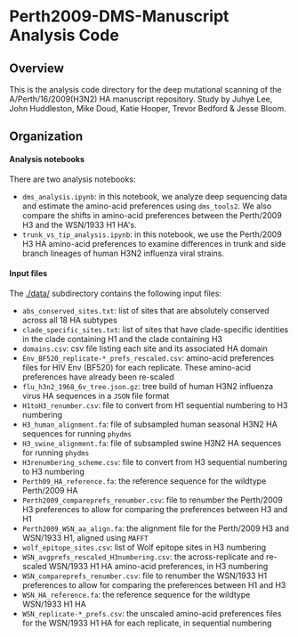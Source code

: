 # Perth2009-DMS-Manuscript Analysis Code

## Overview

This is the analysis code directory for the deep mutational scanning of the A/Perth/16/2009(H3N2) HA manuscript repository.
Study by Juhye Lee, John Huddleston, Mike Doud, Katie Hooper, Trevor Bedford & Jesse Bloom.

## Organization

#### Analysis notebooks
There are two analysis notebooks:
  * `dms_analysis.ipynb`: in this notebook, we analyze deep sequencing data and estimate the amino-acid preferences using `dms_tools2`. We also compare the shifts in amino-acid preferences between the Perth/2009 H3 and the WSN/1933 H1 HA's.
  * `trunk_vs_tip_analysis.ipynb`: in this notebook, we use the Perth/2009 H3 HA amino-acid preferences to examine differences in trunk and side branch lineages of human H3N2 influenza viral strains.

#### Input files
The [./data/](./data/) subdirectory contains the following input files:

  * `abs_conserved_sites.txt`: list of sites that are absolutely conserved across all 18 HA subtypes
  * `clade_specific_sites.txt`: list of sites that have clade-specific identities in the clade containing H1 and the clade containing H3
  * `domains.csv`: csv file listing each site and its associated HA domain
  * `Env_BF520_replicate-*_prefs_rescaled.csv`: amino-acid preferences files for HIV Env (BF520) for each replicate. These amino-acid preferences have already been re-scaled
  * `flu_h3n2_1968_6v_tree.json.gz`: tree build of human H3N2 influenza virus HA sequences in a `JSON` file format
  * `H1toH3_renumber.csv`: file to convert from H1 sequential numbering to H3 numbering
  * `H3_human_alignment.fa`: file of subsampled human seasonal H3N2 HA sequences for running `phydms`
  * `H3_swine_alignment.fa`: file of subsampled swine H3N2 HA sequences for running `phydms`
  * `H3renumbering_scheme.csv`: file to convert from H3 sequential numbering to H3 numbering
  * `Perth09_HA_reference.fa`: the reference sequence for the wildtype Perth/2009 HA
  * `Perth2009_compareprefs_renumber.csv`: file to renumber the Perth/2009 H3 preferences to allow for comparing the preferences between H3 and H1
  * `Perth2009_WSN_aa_align.fa`: the alignment file for the Perth/2009 H3 and WSN/1933 H1, aligned using `MAFFT`
  * `wolf_epitope_sites.csv`: list of Wolf epitope sites in H3 numbering
  * `WSN_avgprefs_rescaled_H3numbering.csv`: the across-replicate and re-scaled WSN/1933 H1 HA amino-acid preferences, in H3 numbering
  * `WSN_compareprefs_renumber.csv`: file to renumber the WSN/1933 H1 preferences to allow for comparing the preferences between H1 and H3
  * `WSN_HA_reference.fa`: the reference sequence for the wildtype WSN/1933 H1 HA
  * `WSN_replicate-*_prefs.csv`: the unscaled amino-acid preferences files for the WSN/1933 H1 HA for each replicate, in sequential numbering